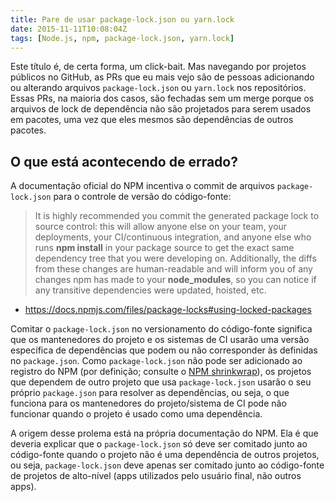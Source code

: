 ```yaml
---
title: Pare de usar package-lock.json ou yarn.lock
date: 2015-11-11T10:08:04Z
tags: [Node.js, npm, package-lock.json, yarn.lock]
---
```


Este título é, de certa forma, um click-bait. Mas navegando por projetos públicos no GitHub, as PRs que eu mais vejo são de pessoas adicionando ou alterando arquivos `package-lock.json` ou `yarn.lock` nos repositórios. Essas PRs, na maioria dos casos, são fechadas sem um merge porque os arquivos de lock de dependência não são projetados para serem usados ​​em pacotes, uma vez que eles mesmos são dependências de outros pacotes.

## O que está acontecendo de errado?

A documentação oficial do NPM incentiva o commit de arquivos `package-lock.json` para o controle de versão do código-fonte:

> It is highly recommended you commit the generated package lock to source control: this will allow anyone else on your team, your deployments, your CI/continuous integration, and anyone else who runs **npm install** in your package source to get the exact same dependency tree that you were developing on. Additionally, the diffs from these changes are human-readable and will inform you of any changes npm has made to your **node_modules**, so you can notice if any transitive dependencies were updated, hoisted, etc.

- https://docs.npmjs.com/files/package-locks#using-locked-packages

Comitar o `package-lock.json` no versionamento do código-fonte significa que os mantenedores do projeto e os sistemas de CI usarão uma versão específica de dependências que podem ou não corresponder às definidas no `package.json`. Como `package-lock.json` não pode ser adicionado ao registro do NPM (por definição; consulte o [NPM shrinkwrap](https://docs.npmjs.com/cli/shrinkwrap)), os projetos que dependem de outro projeto que usa `package-lock.json` usarão o seu próprio `package.json` para resolver as dependências, ou seja, o que funciona para os mantenedores do projeto/sistema de CI pode não funcionar quando o projeto é usado como uma dependência.

A origem desse prolema está na própria documentação do NPM. Ela é que deveria explicar que o `package-lock.json` só deve ser comitado junto ao código-fonte quando o projeto não é uma dependência de outros projetos, ou seja, `package-lock.json` deve apenas ser comitado junto ao código-fonte de projetos de alto-nível (apps utilizados pelo usuário final, não outros apps).
